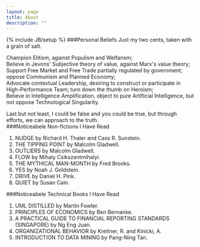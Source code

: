 ```yaml
---
layout: page
title: About
description: ""
---
```

{% include JB/setup %}
###Personal Beliefs
Just my two cents, taken with a grain of salt.

Champion Elitism, against Populism and Welfarism;  
Believe in Jevons' Subjective theory of value, against Marx's value theory;   
Support Free Market and Free Trade partially regulated by government; oppose Communism and Planned Economy;  
Advocate contextual Leadership, desiring to construct or participate in High-Performance Team; turn down the thumb on Heroism;  
Believe in Intelligence Amplification, object to pure Artificial Intelligence, but not oppose Technological Singularity.   
  
Last but not least, I could be false and you could be true, but through efforts, we can approach to the truth.   
###Noticeabele Non-fictions I Have Read
1. NUDGE by Richard H. Thaler and Cass R. Sunstein.  
1. THE TIPPING POINT by Malcolm Gladwell.  
1. OUTLIERS by Malcolm Gladwell.  
1. FLOW by Mihaly Csikszentmihalyi.  
1. THE MYTHICAL MAN-MONTH by Fred Brooks.  
1. YES by Noah J. Goldstein.  
1. DRIVE by Daniel H. Pink.  
1. QUIET by Susan Cain.  

###Noticeabele Technical Books I Have Read
1. UML DISTILLED by Martin Fowler.
1. PRINCIPLES OF ECONOMICS by Ben Bernanke.
1. A PRACTICAL GUIDE TO FINANCIAL REPORTING STANDARDS (SINGAPORE) by Ng Eng Juan.
1. ORGANIZATIONAL BEHAVIOR by Kreitner, R. and Kinicki, A.  
1. INTRODUCTION TO DATA MINING by Pang-Ning Tan.